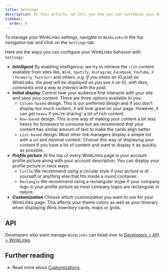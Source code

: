 ```yaml
---
title: Settings
description: In this article, we tell you how you can customize your WinkLinks page using the features available to you under settings.
sidebar:
  order: 4
---
```


To manage your WinkLinks settings, navigate to `WinkLinks` in the top navigation bar and click on the `Settings` tab.

Here are the ways you can configure your WinkLinks behavior with `Settings`:

- ***Intelligent*** By enabling intelligence, we try to retrieve the `rich` content available from sites like, `Wink`, `Spotify`, `Instagram`, `Facebook`, `YouTube`, `X (formerly Twitter)` and others. *e.g. If you share an IG post on WinkLinks, the post will be displayed as you see it on IG, with likes, comments and a way to interact with the post.*
- ***Initial display*** Control how your audience first interacts with your site and sees your content. There are three options available to you:
    - `Column-based` design. This is our preferred design and if you don't display too much content, it will look great on your page. However, it can get `heavy` if you're sharing' a lot of rich content. 
    - `Row-based` design. This is one way of making your content a bit less heavy for browsers to consume but we recommend that your content has similar amount of text to make the cards align better. 
    - `List-based` design. Most other link managers display a simple list with a url and minimal content. Choose this way of displaying your content if you have a lot of content and want to display it as quickly as possible.
- ***Profile picture*** At the top of every WinkLinks page is your account profile picture along with your account description. You can display your profile picture in twos ways:
    - `Circle` We recommend using a circular style if your picture is of yourself or anything else that fits inside a round container.
    - `Rectangle` We recommend using a rectangular stype if your company logo is your profile picture as most company logos are rectangular in nature. 
- ***Customization*** Choose which customization you want to use for your WinkLinks page. This affects your theme colors as well as your itinerary when displaying Wink inventory cards, maps or grids.

## API

Developers who want manage `WinkLinks` can head over to [Developers > API > WinkLinks](/developers/apis/#winklinks-api).

## Further reading

- Read more about [Customizations](/studio/customization).

